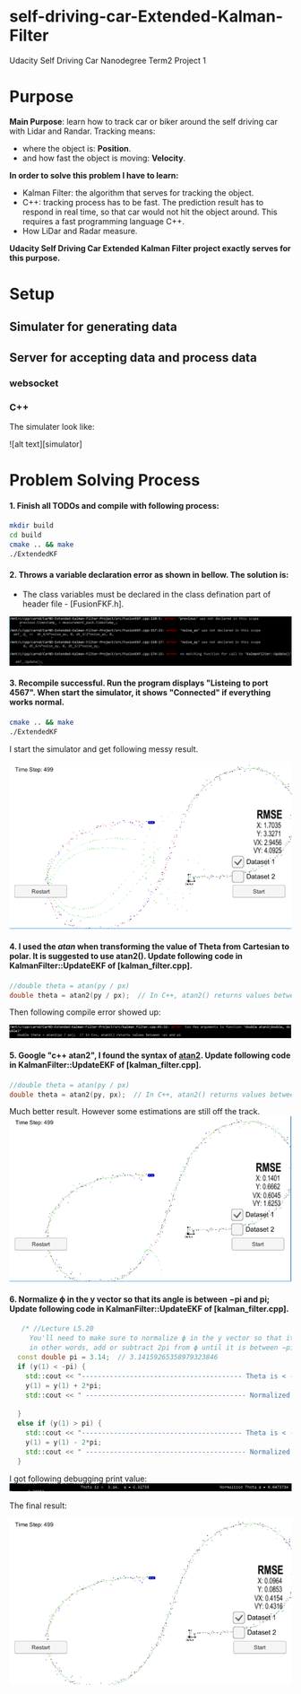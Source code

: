 # self-driving-car-Extended-Kalman-Filter
Udacity Self Driving Car Nanodegree Term2 Project 1
# Purpose
**Main Purpose**: learn how to track car or biker around the self driving car with Lidar and Randar. Tracking means:
* where the object is: **Position**.
* and how fast the object is moving: **Velocity**.

**In order to solve this problem I have to learn:**
* Kalman Filter: the algorithm that serves for tracking the object.
* C++: tracking process has to be fast. The prediction result has to respond in real time, so that car would not hit the object around. This requires a fast programming language C++.
* How LiDar and Radar measure. 

**Udacity Self Driving Car Extended Kalman Filter project exactly serves for this purpose.**

# Setup
## Simulater for generating data


## Server for accepting data and process data

### websocket

### C++


[//]: # (Image References)
[error1]: ./assets/debug_error1.PNG
[error2]: ./assets/debug_error2.PNG
[theta_normalize]: ./assets/debug_normalize.PNG
[simulater]: ./assets/simulater.PNG
[test1]: ./assets/test1.PNG
[test2]: ./assets/test2.PNG
[test3]: ./assets/test3.PNG

The simulater look like:

![alt text][simulator]

# Problem Solving Process
#### 1. Finish all TODOs and compile with following process:
```bash
mkdir build
cd build
cmake .. && make
./ExtendedKF
```

#### 2. Throws a variable declaration error as shown in bellow. The solution is:
   * The class variables must be declared in the class defination part of header file - [FusionFKF.h].
   
   ![alt text][error1]

#### 3. Recompile successful. Run the program displays "Listeing to port 4567". When start the simulator, it shows "Connected" if everything works normal. 
```bash
cmake .. && make
./ExtendedKF
```
I start the simulator and get following messy result.

  ![alt text][test1]

#### 4. I used the **_atan_** when transforming the value of Theta from Cartesian to polar. It is suggested to **__use atan2()__**. Update following code in KalmanFilter::UpdateEKF of [kalman_filter.cpp].
```c++
//double theta = atan(py / px)
double theta = atan2(py / px);  // In C++, atan2() returns values between -pi and pi
```
Then following compile error showed up:

  ![alt text][error2]

#### 5. Google "c++ atan2", I found the syntax of [atan2](http://www.cplusplus.com/reference/cmath/atan2/). Update following code in KalmanFilter::UpdateEKF of [kalman_filter.cpp].
```c++
//double theta = atan(py / px)
double theta = atan2(py, px);  // In C++, atan2() returns values between -pi and pi
```
Much better result. However some estimations are still off the track.
  ![alt text][test2]

#### 6. Normalize ϕ in the y vector so that its angle is between −pi and pi; Update following code in KalmanFilter::UpdateEKF of [kalman_filter.cpp].
```c++
   /* //Lecture L5.20
     You'll need to make sure to normalize ϕ in the y vector so that its angle is between −pi and pi; 
     in other words, add or subtract 2pi from ϕ until it is between −pi and pi. */
  const double pi = 3.14;  // 3.14159265358979323846
  if (y(1) < -pi) {
    std::cout << "---------------------------------------- Theta is < -3.14.  ϕ = " << y(1);
    y(1) = y(1) + 2*pi;
    std::cout << " ---------------------------------------- Normalized Theta ϕ = " << y(1) << std::endl;

  }
  else if (y(1) > pi) {
    std::cout << "---------------------------------------- Theta is < -3.14.  ϕ = " << y(1);
    y(1) = y(1) - 2*pi;
    std::cout << " ---------------------------------------- Normalized Theta ϕ = " << y(1) << std::endl;
  }
```
I got following debugging print value:
![alt text][theta_normalize]

The final result:

  ![alt text][test3]
 
 
